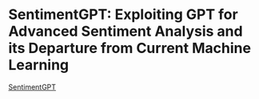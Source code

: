 # SentimentGPT: Exploiting GPT for Advanced Sentiment Analysis and its Departure from Current Machine Learning

[SentimentGPT](https://dsa.cs.usu.edu/Files/SentimentGPT-Framework.jpg)
